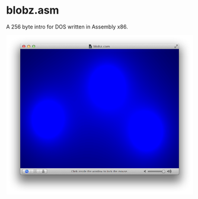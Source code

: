 blobz.asm
=========

A 256 byte intro for DOS written in Assembly x86.

[![See on Vimeo](screenshot.png)](https://vimeo.com/132421081)
